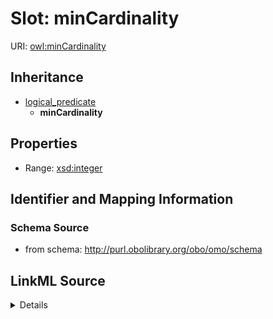 # Slot: minCardinality

URI: [owl:minCardinality](http://www.w3.org/2002/07/owl#minCardinality)




## Inheritance

* [logical_predicate](logical_predicate.md)
    * **minCardinality**







## Properties

* Range: [xsd:integer](http://www.w3.org/2001/XMLSchema#integer)







## Identifier and Mapping Information







### Schema Source


* from schema: http://purl.obolibrary.org/obo/omo/schema




## LinkML Source

<details>
```yaml
name: minCardinality
from_schema: http://purl.obolibrary.org/obo/omo/schema
rank: 1000
is_a: logical_predicate
slot_uri: owl:minCardinality
alias: minCardinality
range: integer

```
</details>